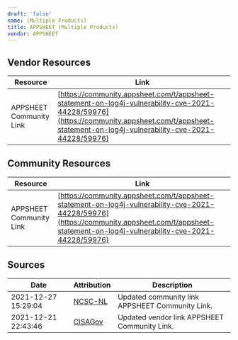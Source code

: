 ```yaml
---
draft: 'false'
name: (Multiple Products)
title: APPSHEET (Multiple Products)
vendor: APPSHEET
---
```


## Vendor Resources
| Resource | Link |
| --- | --- |
| APPSHEET Community Link | [https://community.appsheet.com/t/appsheet-statement-on-log4j-vulnerability-cve-2021-44228/59976](https://community.appsheet.com/t/appsheet-statement-on-log4j-vulnerability-cve-2021-44228/59976) |

## Community Resources
| Resource | Link |
| --- | --- |
| APPSHEET Community Link | [https://community.appsheet.com/t/appsheet-statement-on-log4j-vulnerability-cve-2021-44228/59976](https://community.appsheet.com/t/appsheet-statement-on-log4j-vulnerability-cve-2021-44228/59976) |


## Sources
| Date | Attribution | Description |
| --- | --- | --- |
| 2021-12-27 15:29:04 | [NCSC-NL](https://github.com/NCSC-NL/log4shell/blob/main/software/README.md) | Updated community link APPSHEET Community Link.  |
| 2021-12-21 22:43:46 | [CISAGov](https://raw.githubusercontent.com/cisagov/log4j-affected-db/develop/README.md) | Updated vendor link APPSHEET Community Link.  |
